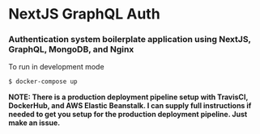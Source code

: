 # NextJS GraphQL Auth
### Authentication system boilerplate application using NextJS, GraphQL, MongoDB, and Nginx

To run in development mode
```sh
$ docker-compose up
```
**NOTE: There is a production deployment pipeline setup with TravisCI, DockerHub, and AWS Elastic Beanstalk. I can supply full instructions if needed to get you setup for the production deployment pipeline. Just make an issue.**
